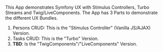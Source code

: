 This App demonstrates Symfony UX with Stimulus Controllers, Turbo Streams and Twig/LiveComponents. The App has 3 Parts to demonstrate the different UX Bundles.

1. Persons CRUD: This is the "Stimulus Controller" (Vanilla JS/AJAX) Version.
2. Tasks CRUD: This is the "Turbo" Version.
3. **TBD**: Is the "TwigComponents"/"LiveComponents" Version.